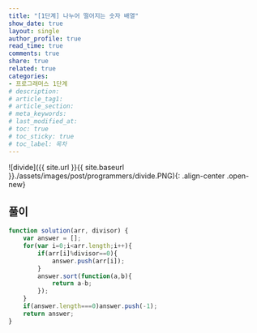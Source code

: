```yaml
---
title: "[1단계] 나누어 떨어지는 숫자 배열"
show_date: true
layout: single
author_profile: true
read_time: true
comments: true
share: true
related: true
categories:
- 프로그래머스 1단계
# description: 
# article_tag1: 
# article_section: 
# meta_keywords: 
# last_modified_at: 
# toc: true
# toc_sticky: true
# toc_label: 목차
--- 
```


![divide]({{ site.url }}{{ site.baseurl }}./assets/images/post/programmers/divide.PNG){: .align-center .open-new}

## 풀이
```js
function solution(arr, divisor) {
    var answer = [];
    for(var i=0;i<arr.length;i++){
        if(arr[i]%divisor==0){
            answer.push(arr[i]);    
        }
        answer.sort(function(a,b){
            return a-b;
        });
    }
    if(answer.length===0)answer.push(-1);
    return answer;
}
```